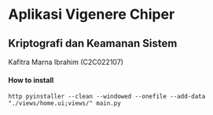 
# Aplikasi Vigenere Chiper
## Kriptografi dan Keamanan Sistem


Kafitra Marna Ibrahim (C2C022107)




#### How to install

`http
  pyinstaller --clean --windowed --onefile --add-data "./views/home.ui;views/" main.py
`



